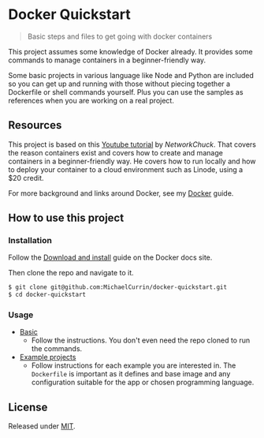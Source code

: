 # Docker Quickstart
> Basic steps and files to get going with docker containers

This project assumes some knowledge of Docker already. It provides some commands to manage containers in a beginner-friendly way.

Some basic  projects in various language like Node and Python are included so you can get up and running with those without piecing together a Dockerfile or shell commands yourself. Plus you can use the samples as references when you are working on a real project.  


## Resources

This project is based on this [Youtube tutorial](https://www.youtube.com/watch?v=eGz9DS-aIeY) by _NetworkChuck_. That covers the reason containers exist and covers how to create and manage containers in a beginner-friendly way. He covers how to run locally and how to deploy your container to a cloud environment such as Linode, using a $20 credit.

For more background and links around Docker, see my [Docker](https://github.com/MichaelCurrin/learn-to-code/blob/master/en/topics/containers/docker.md) guide.


## How to use this project

### Installation

Follow the [Download and install](https://docs.docker.com/get-docker/) guide on the Docker docs site.

Then clone the repo and navigate to it.

```sh
$ git clone git@github.com:MichaelCurrin/docker-quickstart.git
$ cd docker-quickstart
```


### Usage

- [Basic](basic.md)
    - Follow the instructions. You don't even need the repo cloned to run the commands.
- [Example projects](examples/)
    - Follow instructions for each example you are interested in. The `Dockerfile` is important as it defines and base image and any configuration suitable for the app or chosen programming language.
 


## License

Released under [MIT](/LICENSE).
